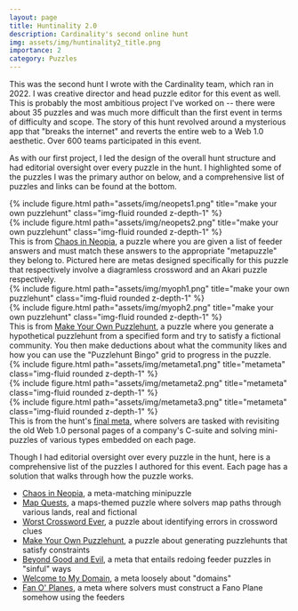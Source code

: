 ```yaml
---
layout: page
title: Huntinality 2.0
description: Cardinality's second online hunt
img: assets/img/huntinality2_title.png
importance: 2
category: Puzzles
---
```


This was the second hunt I wrote with the Cardinality team, which ran in 2022. I was creative director and head puzzle editor for this event as well. This is probably the most ambitious project I've worked on -- there were about 35 puzzles and was much more difficult than the first event in terms of difficulty and scope. The story of this hunt revolved around a mysterious app that "breaks the internet" and reverts the entire web to a Web 1.0 aesthetic. Over 600 teams participated in this event.

As with our first project, I led the design of the overall hunt structure and had editorial oversight over every puzzle in the hunt. I highlighted some of the puzzles I was the primary author on below, and a comprehensive list of puzzles and links can be found at the bottom.

<div class="row">
    <div class="col-sm mt-3 mt-md-0">
        {% include figure.html path="assets/img/neopets1.png" title="make your own puzzlehunt" class="img-fluid rounded z-depth-1" %}
    </div>
    <div class="col-sm mt-3 mt-md-0">
        {% include figure.html path="assets/img/neopets2.png" title="make your own puzzlehunt" class="img-fluid rounded z-depth-1" %}
    </div>
</div>
<div class="caption">
    This is from <a href="https://2022.huntinality.com/puzzles/chaos_in_neopia">Chaos in Neopia</a>, a puzzle where you are given a list
    of feeder answers and must match these answers to the appropriate "metapuzzle" they belong to. Pictured here are metas designed specifically
    for this puzzle that respectively involve a diagramless crossword and an Akari puzzle respectively.
</div>

<div class="row">
    <div class="col-sm mt-3 mt-md-0">
        {% include figure.html path="assets/img/myoph1.png" title="make your own puzzlehunt" class="img-fluid rounded z-depth-1" %}
    </div>
    <div class="col-sm mt-3 mt-md-0">
        {% include figure.html path="assets/img/myoph2.png" title="make your own puzzlehunt" class="img-fluid rounded z-depth-1" %}
    </div>
</div>
<div class="caption">
    This is from <a href="https://2022.huntinality.com/puzzles/make_your_own_puzzlehunt">Make Your Own Puzzlehunt</a>, a puzzle where you generate a
    hypothetical puzzlehunt from a specified form and try to satisfy a fictional community. You then make deductions about what the community
    likes and how you can use the "Puzzlehunt Bingo" grid to progress in the puzzle.
</div>

<div class="row">
    <div class="col-sm mt-3 mt-md-0">
        {% include figure.html path="assets/img/metameta1.png" title="metameta" class="img-fluid rounded z-depth-1" %}
    </div>
    <div class="col-sm mt-3 mt-md-0">
        {% include figure.html path="assets/img/metameta2.png" title="metameta" class="img-fluid rounded z-depth-1" %}
    </div>
    <div class="col-sm mt-3 mt-md-0">
        {% include figure.html path="assets/img/metameta3.png" title="metameta" class="img-fluid rounded z-depth-1" %}
    </div>
</div>
<div class="caption">
    This is from the hunt's <a href="https://2022.huntinality.com/puzzles/dude_wheres_my_answer_checker">final meta</a>, where solvers are tasked
    with revisiting the old Web 1.0 personal pages of a company's C-suite and solving mini-puzzles of various types embedded on each page.
</div>


Though I had editorial oversight over every puzzle in the hunt, here is a comprehensive list of the puzzles I authored for this event. Each page has a solution that walks through how the puzzle works.

<ul>
    <li><a href="https://2022.huntinality.com/puzzles/chaos_in_neopia">Chaos in Neopia</a>, a meta-matching minipuzzle</li>
    <li><a href="https://2022.huntinality.com/puzzles/map_quests">Map Quests</a>, a maps-themed puzzle where solvers map paths through various lands, real and fictional</li>
    <li><a href="https://2022.huntinality.com/puzzles/worst_crossword_ever">Worst Crossword Ever</a>, a puzzle about identifying errors in crossword clues</li>
    <li><a href="https://2022.huntinality.com/puzzles/make_your_own_puzzlehunt">Make Your Own Puzzlehunt</a>, a puzzle about generating puzzlehunts that satisfy constraints</li>
    <li><a href="https://2022.huntinality.com/puzzles/beyond_good_and_evil">Beyond Good and Evil</a>, a meta that entails redoing feeder puzzles in "sinful" ways</li>
    <li><a href="https://2022.huntinality.com/puzzles/welcome_to_my_domain">Welcome to My Domain</a>, a meta loosely about "domains"</li>
    <li><a href="https://2022.huntinality.com/puzzles/fan_o_planes">Fan O' Planes</a>, a meta where solvers must construct a Fano Plane somehow using the feeders</li>
</ul>
